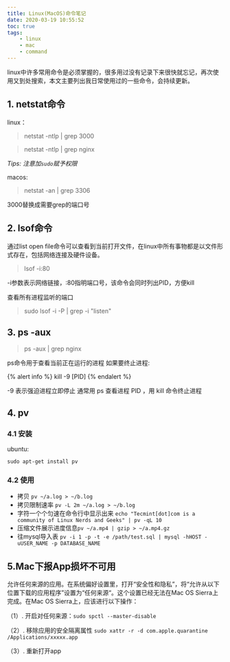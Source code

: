 ```yaml
---
title: Linux(MacOS)命令笔记
date: 2020-03-19 10:55:52
toc: true
tags:
    - linux
    - mac
    - command
---
```


linux中许多常用命令是必须掌握的，很多用过没有记录下来很快就忘记，再次使用又到处搜索，本文主要列出我日常使用过的一些命令，会持续更新。<!--more-->


## 1. netstat命令

linux：

>netstat -ntlp | grep 3000

>netstat -ntlp | grep nginx

*Tips: 注意加`sudo`赋予权限*

macos:

>netstat -an | grep 3306

3000替换成需要grep的端口号

## 2. lsof命令

通过list open file命令可以查看到当前打开文件，在linux中所有事物都是以文件形式存在，包括网络连接及硬件设备。

>lsof -i:80

-i参数表示网络链接，:80指明端口号，该命令会同时列出PID，方便kill

查看所有进程监听的端口

>sudo lsof -i -P | grep -i "listen"

## 3. ps -aux

>ps -aux | grep nginx 

ps命令用于查看当前正在运行的进程
如果要终止进程:

{% alert info %}
kill -9 [PID]
{% endalert %}

-9 表示强迫进程立即停止
通常用 ps 查看进程 PID ，用 kill 命令终止进程

## 4. pv

### 4.1 安装
ubuntu:

```
sudo apt-get install pv
```
### 4.2 使用

- 拷贝 `pv ~/a.log > ~/b.log`
- 拷贝限制速率 `pv -L 2m ~/a.log > ~/b.log`
- 字符一个个匀速在命令行中显示出来 `echo "Tecmint[dot]com is a community of Linux Nerds and Geeks" | pv -qL 10`
- 压缩文件展示进度信息`pv ~/a.mp4 | gzip > ~/a.mp4.gz`
- 往mysql导入表 `pv -i 1 -p -t -e /path/test.sql | mysql -hHOST -uUSER_NAME -p DATABASE_NAME`

## 5.Mac下报App损坏不可用

允许任何来源的应用。在系统偏好设置里，打开“安全性和隐私”，将“允许从以下位置下载的应用程序”设置为“任何来源“。这个设置已经无法在Mac OS Sierra上完成。在Mac OS Sierra上，应该进行以下操作：

（1）. 开启对任何来源：`sudo spctl --master-disable`

（2）. 移除应用的安全隔离属性 `sudo xattr -r -d com.apple.quarantine /Applications/xxxxx.app`

（3）. 重新打开app





